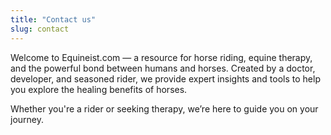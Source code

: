 ```yaml
---
title: "Contact us"
slug: contact
---
```


Welcome to Equineist.com — a resource for horse riding, equine therapy, and the powerful bond between humans and horses. Created by a doctor, developer, and seasoned rider, we provide expert insights and tools to help you explore the healing benefits of horses.

Whether you're a rider or seeking therapy, we’re here to guide you on your journey.